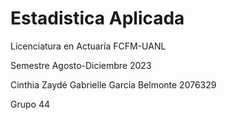 # Estadistica Aplicada

  Licenciatura en Actuaría FCFM-UANL

  Semestre Agosto-Diciembre 2023

  Cinthia Zaydé Gabrielle García Belmonte 2076329

  Grupo 44 
